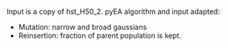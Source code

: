 Input is a copy of hst_H50_2. 
pyEA algorithm and input adapted:
  - Mutation: narrow and broad gaussians
  - Reinsertion: fraction of parent population is kept. 
